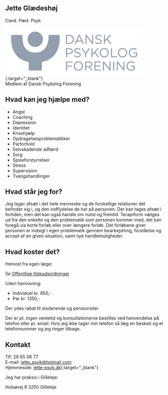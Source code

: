 ## Jette Glædeshøj

Cand. Pæd. Psyk.

[![Dansk Psykolog Forening Logo](DP-LOGO.png "Dansk Psykolog Forening")](https://www.dp.dk/){:target="_blank"}<br>
Medlem af Dansk Psykolog Forening

## Hvad kan jeg hjælpe med?

- Angst
- Coaching
- Depression
- Identitet
- Krisehjælp
- Opdragelsesproblematikker
- Parforhold
- Selvskadende adfærd
- Sorg
- Spiseforstyrrelser
- Stress
- Supervision
- Tvangshandlinger

## Hvad står jeg for?

Jeg tager afsæt i det hele menneske og de forskellige relationer det befinder sig i, og den indflydelse de har på personen. Der kan tages afsæt i fortiden, men det kan også handle om nutid og fremtid. Terapiform vælges ud fra den enkelte og den problematik som personen kommer med, det kan foregå via korte forløb eller over længere forløb. Det forløbene giver personen er indsigt i egen problematik gennem bearbejdning, forståelse og accept af en given situation, samt nye handlemuligheder.

## Hvad koster det?

Henvist fra egen læge:

Se [Offentlige tilskudsordninger](https://psykologeridanmark.dk/psykologernes-arbejde/praktiserende-psykolog/offentlige-tilskudsordninger/)

Uden henvisning:

- Individuel kr. 850,-
- Par kr. 1350,-

Der ydes rabat til studerende og pensionister

Der er pt. ingen ventetid og konsultationerne bestilles ved henvendelse på telefon eller pr. email.
Hvis jeg ikke tager min telefon så læg en besked og et telefonnummer og jeg ringer tilbage.

## Kontakt

Tlf: 29 65 06 77<br>
E-mail: [jette_psyk@hotmail.com](mailto:jette_psyk@hotmail.com)<br>
Hjemmeside: [jette-psyk.dk](http://jette-psyk.dk){:target="_blank"}

Jeg har praksis i Gilleleje:

Hulsøvej 8
3250 Gilleleje
